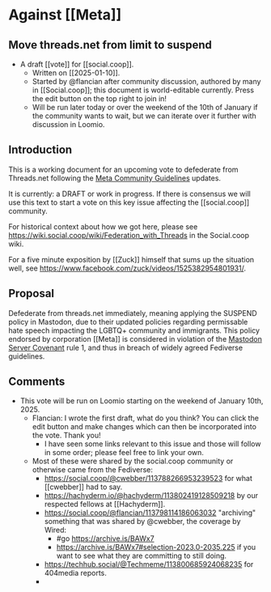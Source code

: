 # Against [[Meta]]

## Move threads.net from limit to suspend

- A draft [[vote]] for [[social.coop]].
    - Written on [[2025-01-10]].
    - Started by @flancian after community discussion, authored by many in [[Social.coop]]; this document is world-editable currently. Press the edit button on the top right to join in!
    - Will be run later today or over the weekend of the 10th of January if the community wants to wait, but we can iterate over it further with discussion in Loomio.

## Introduction

This is a working document for an upcoming vote to defederate from Threads.net following the [Meta Community Guidelines](https://opentermsarchive.org/en/memos/meta-dampens-hate-speech-policy/) updates.

It is currently: a DRAFT or work in progress. If there is consensus we will use this text to start a vote on this key issue affecting the [[social.coop]] community.

For historical context about how we got here, please see https://wiki.social.coop/wiki/Federation_with_Threads in the Social.coop wiki.

For a five minute exposition by [[Zuck]] himself that sums up the situation well, see https://www.facebook.com/zuck/videos/1525382954801931/.
    
## Proposal
    
Defederate from threads.net immediately, meaning applying the SUSPEND policy in Mastodon, due to their updated policies regarding permissable hate speech impacting the LGBTQ+ community and immigrants. This policy endorsed by corporation [[Meta]] is considered in violation of the [Mastodon Server Covenant](https://joinmastodon.org/covenant) rule 1, and thus in breach of widely agreed Fediverse guidelines.

## Comments

- This vote will be run on Loomio starting on the weekend of January 10th, 2025.
    - Flancian: I wrote the first draft, what do you think? You can click the edit button and make changes which can then be incorporated into the vote. Thank you!
        - I have seen some links relevant to this issue and those will follow in some order; please feel free to link your own.
    - Most of these were shared by the social.coop community or otherwise came from the Fediverse:
        - https://social.coop/@cwebber/113788266953239523 for what [[cwebber]] had to say.
        - https://hachyderm.io/@hachyderm/113802419128509218 by our respected fellows at [[Hachyderm]].
        - https://social.coop/@flancian/113798114186063032 "archiving" something that was shared by @cwebber, the coverage by Wired:
            - #go https://archive.is/BAWx7
            - https://archive.is/BAWx7#selection-2023.0-2035.225 if you want to see what they are committing to still doing.
        - https://techhub.social/@Techmeme/113800685924068235 for 404media reports.
        - 